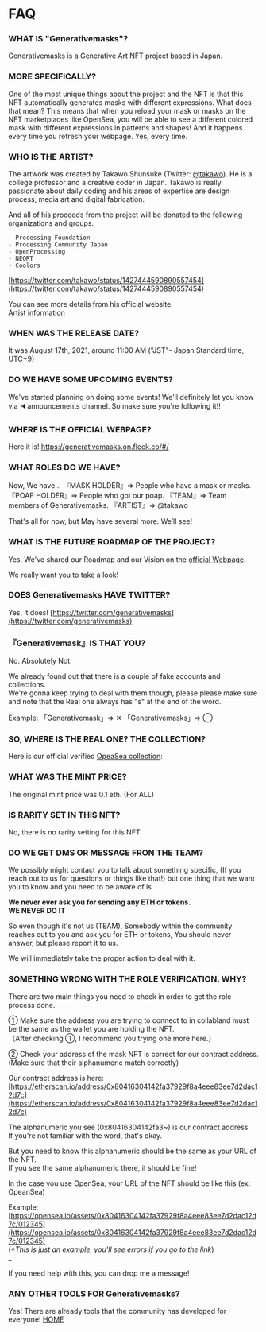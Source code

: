 # FAQ

### WHAT IS "Generativemasks"?

Generativemasks is a Generative Art NFT project based in Japan.

### MORE SPECIFICALLY?

One of the most unique things about the project and the NFT is that this NFT automatically generates masks with different expressions. What does that mean? This means that when you reload your mask or masks on the NFT marketplaces like OpenSea, you will be able to see a different colored mask with different expressions in patterns and shapes! And it happens every time you refresh your webpage. Yes, every time.

### WHO IS THE ARTIST?

The artwork was created by Takawo Shunsuke (Twitter: [@takawo](https://twitter.com/takawo/)). He is a college professor and a creative coder in Japan. Takawo is really passionate about daily coding and his areas of expertise are design process, media art and digital fabrication.

And all of his proceeds from the project will be donated to the following organizations and groups.

```
- Processing Foundation
- Processing Community Japan
- OpenProcessing
- NEORT
- Coolors
```

[https://twitter.com/takawo/status/1427444590890557454](https://twitter.com/takawo/status/1427444590890557454)

You can see more details from his official website.  
[Artist information](./artist)

### WHEN WAS THE RELEASE DATE?

It was August 17th, 2021, around 11:00 AM ("JST"- Japan Standard time, UTC+9)

### DO WE HAVE SOME UPCOMING EVENTS?

We've started planning on doing some events!
We'll definitely let you know via 🔈announcements channel.
So make sure you're following it!!

### WHERE IS THE OFFICIAL WEBPAGE?

Here it is!
https://generativemasks.on.fleek.co/#/

### WHAT ROLES DO WE HAVE?

Now, We have...
『MASK HOLDER』⇒ People who have a mask or masks.
『POAP HOLDER』⇒ People who got our poap.
『TEAM』⇒ Team members of Generativemasks.
『ARTIST』⇒ @takawo

That's all for now, but May have several more. We’ll see!

### WHAT IS THE FUTURE ROADMAP OF THE PROJECT?

Yes, We've shared our Roadmap and our Vision on the [official Webpage](https://generativemasks.on.fleek.co/#/).

We really want you to take a look!

### DOES Generativemasks HAVE TWITTER?

Yes, it does!
[https://twitter.com/generativemasks](https://twitter.com/generativemasks)

### 『Generativemask』IS THAT YOU?

No. Absolutely Not.

We already found out that there is a couple of fake accounts and collections.  
 We're gonna keep trying to deal with them though, please please make sure and note that the Real one always has "s" at the end of the word.

Example:
「Generativemask」⇒ ✕
「Generativemasks」⇒ ◯

### SO, WHERE IS THE REAL ONE? THE COLLECTION?

Here is our official verified [OpeaSea collection](https://opensea.io/collection/generativemasks):

### WHAT WAS THE MINT PRICE?

The original mint price was 0.1 eth. (For ALL)

### IS RARITY SET IN THIS NFT?

No, there is no rarity setting for this NFT.

### DO WE GET DMS OR MESSAGE FRON THE TEAM?

We possibly might contact you to talk about something specific, (If you reach out to us for questions or things like that!) but one thing that we want you to know and you need to be aware of is

**We never ever ask you for sending any ETH or tokens.**  
 **WE NEVER DO IT**

So even though it's not us (TEAM), Somebody within the community reaches out to you and ask you for ETH or tokens, You should never answer, but please report it to us.

We will immediately take the proper action to deal with it.

### SOMETHING WRONG WITH THE ROLE VERIFICATION. WHY?

There are two main things you need to check in order to get the role process done.

① Make sure the address you are trying to connect to in collabland must be the same as the wallet you are holding the NFT.  
 （After checking ①, I recommend you trying one more here.）

② Check your address of the mask NFT is correct for our contract address.  
 (Make sure that their alphanumeric match correctly)

Our contract address is here:  
 [https://etherscan.io/address/0x80416304142fa37929f8a4eee83ee7d2dac12d7c](https://etherscan.io/address/0x80416304142fa37929f8a4eee83ee7d2dac12d7c)

The alphanumeric you see (0x80416304142fa3~) is our contract address.  
 If you're not familiar with the word, that's okay.

But you need to know this alphanumeric should be the same as your URL of the NFT.  
 If you see the same alphanumeric there, it should be fine!

In the case you use OpenSea, your URL of the NFT should be like this (ex: OpeanSea)

Example: [https://opensea.io/assets/0x80416304142fa37929f8a4eee83ee7d2dac12d7c/012345](https://opensea.io/assets/0x80416304142fa37929f8a4eee83ee7d2dac12d7c/012345)  
 (_\*This is just an example, you'll see errors if you go to the link_)  
 \_

If you need help with this, you can drop me a message!

### ANY OTHER TOOLS FOR Generativemasks?

Yes! There are already tools that the community has developed for everyone!
[HOME](./)

